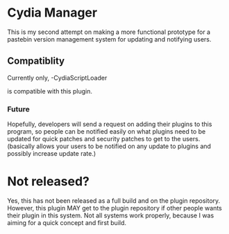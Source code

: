 # Cydia Manager
This is my second attempt on making a more functional
prototype for a pastebin version management system for updating and notifying
users.

## Compatiblity
Currently only,
      -CydiaScriptLoader

is compatible with this plugin.

### Future
Hopefully, developers will send a request on adding their plugins to
this program, so people can be notified easily on what plugins need to be updated
for quick patches and security patches to get to the users.
(basically allows your users to be notified on any update to plugins and possibly increase
update rate.)

# Not released?
Yes, this has not been released as a full build and on the plugin repository.
However, this plugin MAY get to the plugin repository if other people
wants their plugin in this system. Not all systems work properly, because I was
aiming for a quick concept and first build. 
